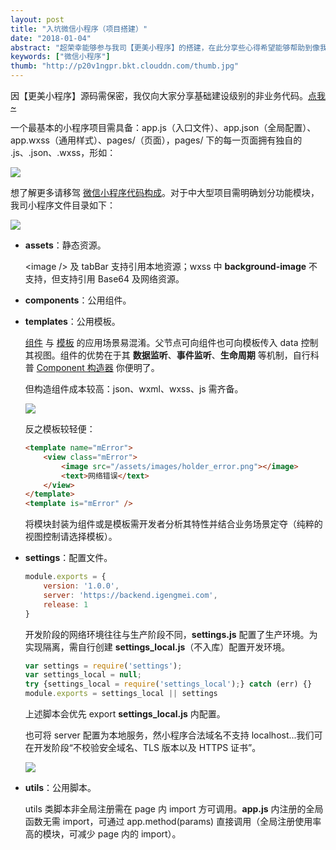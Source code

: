 ```yaml
---
layout: post
title: "入坑微信小程序（项目搭建）"
date: "2018-01-04"
abstract: "超荣幸能够参与我司【更美小程序】的搭建，在此分享些心得希望能够帮助到像我一样的前端界萌新。"
keywords: ["微信小程序"]
thumb: "http://p20v1ngpr.bkt.clouddn.com/thumb.jpg"
---
```


因【更美小程序】源码需保密，我仅向大家分享基础建设级别的非业务代码。[点我~](https://github.com/sunmengyuan/metis/tree/master/wechat/gm)

一个最基本的小程序项目需具备：app.js（入口文件）、app.json（全局配置）、app.wxss（通用样式）、pages/（页面），pages/ 下的每一页面拥有独自的 .js、.json、.wxss，形如：

![](http://p20v1ngpr.bkt.clouddn.com/catalog_basic.jpg)

想了解更多请移驾 [微信小程序代码构成](https://mp.weixin.qq.com/debug/wxadoc/dev/quickstart/basic/file.html)。对于中大型项目需明确划分功能模块，我司小程序文件目录如下：

![](http://p20v1ngpr.bkt.clouddn.com/catalog.jpg)

+ __assets__：静态资源。

    \<image /\> 及 tabBar 支持引用本地资源；wxss 中 __background-image__ 不支持，但支持引用 Base64 及网络资源。

+ __components__：公用组件。

+ __templates__：公用模板。

    [组件](https://mp.weixin.qq.com/debug/wxadoc/dev/framework/custom-component/) 与 [模板](https://mp.weixin.qq.com/debug/wxadoc/dev/framework/view/wxml/template.html) 的应用场景易混淆。父节点可向组件也可向模板传入 data 控制其视图。组件的优势在于其 __数据监听__、__事件监听__、__生命周期__ 等机制，自行科普 [Component 构造器](https://mp.weixin.qq.com/debug/wxadoc/dev/framework/custom-component/component.html) 你便明了。

    但构造组件成本较高：json、wxml、wxss、js 需齐备。
    
    ![](http://p20v1ngpr.bkt.clouddn.com/component.jpg)

    反之模板较轻便：

    ```html
    <template name="mError">
        <view class="mError">
            <image src="/assets/images/holder_error.png"></image>
            <text>网络错误</text>
        </view>
    </template>
    <template is="mError" />
    ```

    将模块封装为组件或是模板需开发者分析其特性并结合业务场景定夺（纯粹的视图控制请选择模板）。

+ __settings__：配置文件。

    ```js
    module.exports = {
        version: '1.0.0',
        server: 'https://backend.igengmei.com',
        release: 1
    }
    ```

    开发阶段的网络环境往往与生产阶段不同，__settings.js__ 配置了生产环境。为实现隔离，需自行创建 __settings_local.js__（不入库）配置开发环境。

    ```js
    var settings = require('settings');
    var settings_local = null;
    try {settings_local = require('settings_local');} catch (err) {}
    module.exports = settings_local || settings
    ```

    上述脚本会优先 export __settings_local.js__ 内配置。
    
    也可将 server 配置为本地服务，然小程序合法域名不支持 localhost...我们可在开发阶段“不校验安全域名、TLS 版本以及 HTTPS 证书”。

    ![](http://p20v1ngpr.bkt.clouddn.com/server.jpg)

+ __utils__：公用脚本。

    utils 类脚本非全局注册需在 page 内 import 方可调用。__app.js__ 内注册的全局函数无需 import，可通过 app.method(params) 直接调用（全局注册使用率高的模块，可减少 page 内的 import）。
